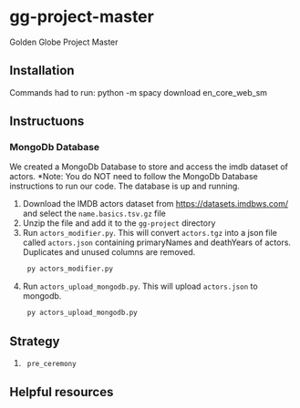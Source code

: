 # gg-project-master
Golden Globe Project Master

## Installation

Commands had to run:
python -m spacy download en_core_web_sm

## Instructuons
### MongoDb Database
We created a MongoDb Database to store and access the imdb dataset of actors. 
*Note: You do NOT need to follow the MongoDb Database instructions to run our code. The database is up and running.
1. Download the IMDB actors dataset from https://datasets.imdbws.com/ and select the `name.basics.tsv.gz` file
2. Unzip the file and add it to the `gg-project` directory
3. Run `actors_modifier.py`. This will convert `actors.tgz` into a json file called `actors.json` containing primaryNames and deathYears of actors. Duplicates and unused columns are removed.
   ```sh
    py actors_modifier.py
   ```
4. Run `actors_upload_mongodb.py`. This will upload `actors.json` to mongodb.
   ```sh
    py actors_upload_mongodb.py
   ```
   

## Strategy
1. ```sh
    pre_ceremony
   ```
   

## Helpful resources